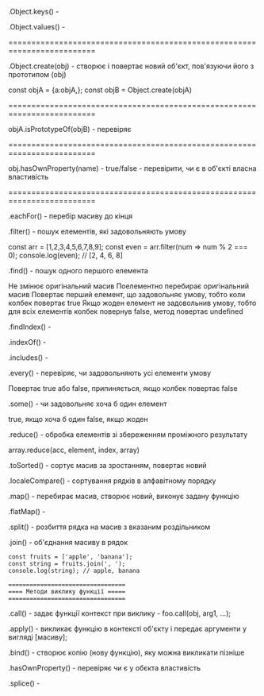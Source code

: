 .Object.keys() -

.Object.values() -

=========================================================================

.Object.create(obj) - створює і повертає новий об'єкт, пов'язуючи його з
прототипом (obj)

const objA = {a:objA,}; const objB = Object.create(objA)

=========================================================================

objA.isPrototypeOf(objB) - перевіряє

=========================================================================

obj.hasOwnProperty(name) - true/false - перевірити, чи є в об'єкті власна
властивість

=========================================================================

.eachFor() - перебір масиву до кінця

.filter() - пошук елементів, які задовольняють умову

const arr = [1,2,3,4,5,6,7,8,9]; const even = arr.filter(num => num % 2 === 0);
console.log(even); // [2, 4, 6, 8]

.find() - пошук одного першого елемента

Не змінює оригінальний масив Поелементно перебирає оригінальний масив Повертає
перший елемент, що задовольняє умову, тобто коли колбек повертає true Якщо жоден
елемент не задовольнив умову, тобто для всіх елементів колбек повернув false,
метод повертає undefined

.findIndex() -

.indexOf() -

.includes() -

.every() - перевіряє, чи задовольняють усі елементи умову

Повертає true або false, припиняється, якщо колбек повертає false

.some() - чи задовольняє хоча б один елемент

true, якщо хоча б один false, якщо жоден

.reduce() - обробка елементів зі збереженням проміжного результату

array.reduce(acc, element, index, array)

.toSorted() - сортує масив за зростанням, повертає новий

.localeCompare() - сортування рядків в алфавітному порядку

.map() - перебирає масив, створює новий, виконує задану функцію

.flatMap() -

.split() - розбиття рядка на масив з вказаним роздільником

.join() - об'єднання масиву в рядок

    const fruits = ['apple', 'banana'];
    const string = fruits.join(', ');
    console.log(string); // apple, banana

    =================================
    ==== Методи виклику функції =====
    =================================

.call() - задає функції контекст при виклику - foo.call(obj, arg1, ...);

.apply() - викликає функцію в контексті об'єкту і передає аргументи у вигляді
[масиву];

.bind() - створює копію (нову функцію), яку можна викликати пізніше

.hasOwnProperty() - перевіряє чи є у обєкта властивість

.splice() -
